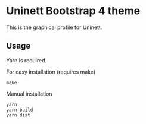 # Uninett Bootstrap 4 theme

This is the graphical profile for Uninett.

## Usage

Yarn is required.

For easy installation (requires make)

	make

Manual installation

	yarn
	yarn build
	yarn dist
